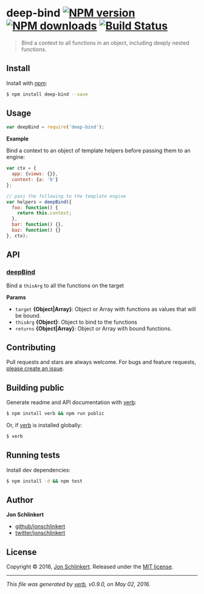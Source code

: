 # deep-bind [![NPM version](https://img.shields.io/npm/v/deep-bind.svg?style=flat)](https://www.npmjs.com/package/deep-bind) [![NPM downloads](https://img.shields.io/npm/dm/deep-bind.svg?style=flat)](https://npmjs.org/package/deep-bind) [![Build Status](https://img.shields.io/travis/jonschlinkert/deep-bind.svg?style=flat)](https://travis-ci.org/jonschlinkert/deep-bind)

> Bind a context to all functions in an object, including deeply nested functions.

## Install

Install with [npm](https://www.npmjs.com/):

```sh
$ npm install deep-bind --save
```

## Usage

```js
var deepBind = require('deep-bind');
```

**Example**

Bind a context to an object of template helpers before passing them to an engine:

```js
var ctx = {
  app: {views: {}},
  context: {a: 'b'}
};

// pass the following to the template engine
var helpers = deepBind({
  foo: function() {
    return this.context;
  },
  bar: function() {},
  baz: function() {}
}, ctx);
```

## API

### [deepBind](index.js#L14)

Bind a `thisArg` to all the functions on the target

**Params**

* `target` **{Object|Array}**: Object or Array with functions as values that will be bound.
* `thisArg` **{Object}**: Object to bind to the functions
* `returns` **{Object|Array}**: Object or Array with bound functions.

## Contributing

Pull requests and stars are always welcome. For bugs and feature requests, [please create an issue](https://github.com/jonschlinkert/deep-bind/issues/new).

## Building public

Generate readme and API documentation with [verb](https://github.com/verbose/verb):

```sh
$ npm install verb && npm run public
```

Or, if [verb](https://github.com/verbose/verb) is installed globally:

```sh
$ verb
```

## Running tests

Install dev dependencies:

```sh
$ npm install -d && npm test
```

## Author

**Jon Schlinkert**

* [github/jonschlinkert](https://github.com/jonschlinkert)
* [twitter/jonschlinkert](http://twitter.com/jonschlinkert)

## License

Copyright © 2016, [Jon Schlinkert](https://github.com/jonschlinkert).
Released under the [MIT license](https://github.com/jonschlinkert/deep-bind/blob/master/LICENSE).

***

_This file was generated by [verb](https://github.com/verbose/verb), v0.9.0, on May 02, 2016._

